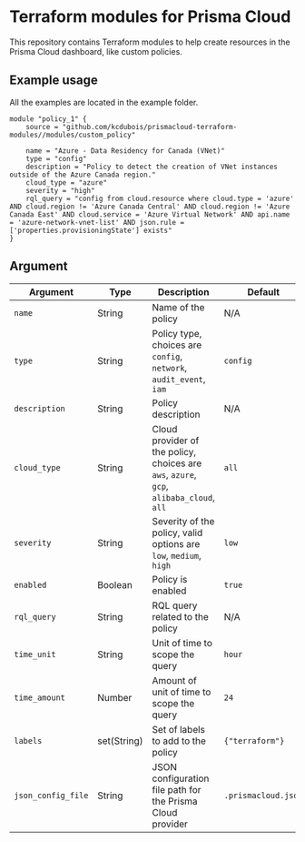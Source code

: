 # Terraform modules for Prisma Cloud

This repository contains Terraform modules to help create resources in the 
Prisma Cloud dashboard, like custom policies.


## Example usage
All the examples are located in the example folder.
```
module "policy_1" {
    source = "github.com/kcdubois/prismacloud-terraform-modules//modules/custom_policy"

    name = "Azure - Data Residency for Canada (VNet)"
    type = "config"
    description = "Policy to detect the creation of VNet instances outside of the Azure Canada region."
    cloud_type = "azure"
    severity = "high"
    rql_query = "config from cloud.resource where cloud.type = 'azure' AND cloud.region != 'Azure Canada Central' AND cloud.region != 'Azure Canada East' AND cloud.service = 'Azure Virtual Network' AND api.name = 'azure-network-vnet-list' AND json.rule = ['properties.provisioningState'] exists"
}
```

## Argument

| Argument  | Type | Description  | Default  |
|---|---|---|---|
| `name`  | String | Name of the policy  |  N/A |
| `type` | String | Policy type, choices are `config`, `network`, `audit_event`, `iam`  |  `config` |
| `description`  | String | Policy description  |  N/A |
| `cloud_type` | String | Cloud provider of the policy, choices are `aws`, `azure`, `gcp`, `alibaba_cloud`, `all` | `all`  |
| `severity`  | String | Severity of the policy, valid options are `low`, `medium`, `high` | `low` |
| `enabled` | Boolean | Policy is enabled  |  `true` |
| `rql_query` | String | RQL query related to the policy  | N/A  |
| `time_unit` | String | Unit of time to scope the query | `hour` |
| `time_amount` | Number | Amount of unit of time to scope the query | `24` |
| `labels` | set(String) | Set of labels to add to the policy  | `{"terraform"}` |
| `json_config_file` | String | JSON configuration file path for the Prisma Cloud provider | `.prismacloud.json` |

